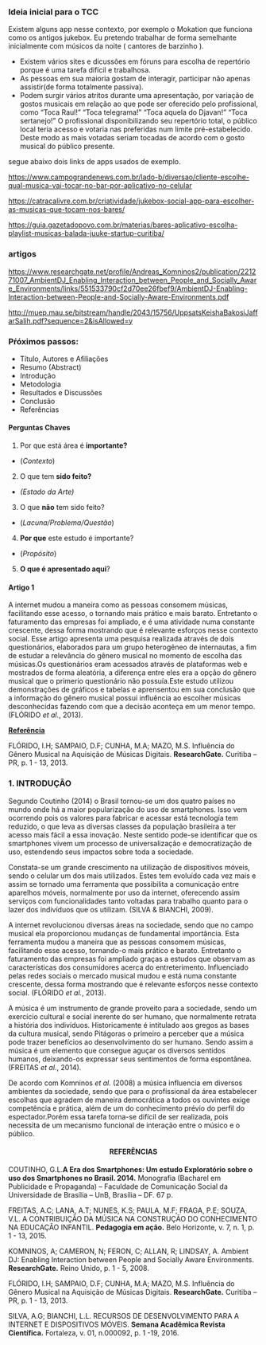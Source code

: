 ### Ideia inicial para o TCC
Existem alguns app nesse contexto, por exemplo o Mokation que funciona como os antigos jukebox. Eu pretendo trabalhar de forma semelhante inicialmente com músicos da noite ( cantores de barzinho ).

* Existem vários sites e dicussões em fóruns para escolha de repertório porque é uma tarefa difícil e trabalhosa.
* As pessoas em sua maioria gostam de interagir, participar não apenas assistir(de forma totalmente passiva).
* Podem surgir vários atritos durante uma apresentação, por variação de gostos musicais em relação ao que pode ser oferecido pelo profissional, como “Toca Raul!” “Toca telegrama!” “Toca aquela do Djavan!” “Toca sertanejo!” 
O profissional disponibilizando seu repertório total, o público local teria acesso e votaria nas preferidas num limite pré-estabelecido. Deste modo as mais votadas seriam tocadas de acordo com o gosto musical do público presente.

segue abaixo dois links de apps usados de exemplo.

https://www.campograndenews.com.br/lado-b/diversao/cliente-escolhe-qual-musica-vai-tocar-no-bar-por-aplicativo-no-celular


https://catracalivre.com.br/criatividade/jukebox-social-app-para-escolher-as-musicas-que-tocam-nos-bares/

https://guia.gazetadopovo.com.br/materias/bares-aplicativo-escolha-playlist-musicas-balada-juuke-startup-curitiba/


### artigos 

https://www.researchgate.net/profile/Andreas_Komninos2/publication/221271007_AmbientDJ_Enabling_Interaction_between_People_and_Socially_Aware_Environments/links/551533790cf2d70ee26fbef9/AmbientDJ-Enabling-Interaction-between-People-and-Socially-Aware-Environments.pdf

http://muep.mau.se/bitstream/handle/2043/15756/UppsatsKeishaBakosiJaffarSalih.pdf?sequence=2&isAllowed=y


### Pŕóximos passos:
* Título, Autores e Afiliações
* Resumo (Abstract)
* Introdução
* Metodologia	
* Resultados e Discussões
* Conclusão
* Referências	

#### Perguntas Chaves ####

1. Por que está área é **importante?** 
* (*Contexto*)
2. O que tem **sido feito?**
 * *(Estado da Arte)*
3. O que **não** tem sido feito? 
* (*Lacuna/Problema/Questão*)
4. **Por que** este estudo é importante?
* (*Propósito*)
5. **O que é apresentado aqui**?


#### Artigo 1 ####

A internet mudou a maneira como as pessoas consomem músicas, facilitando esse acesso, o tornando mais prático e mais barato. Entretanto o faturamento das empresas foi ampliado, e é uma atividade numa constante crescente, dessa forma mostrando que é relevante esforços nesse contexto social. Esse artigo apresenta uma pesquisa realizada através de dois questionários, elaborados para um grupo heterogêneo de internautas, a fim de estudar a relevância do gênero musical no momento de escolha das músicas.Os questionários eram acessados através de plataformas web e mostrados de forma aleatória, a diferença entre eles era a opção do gênero musical que o primerio questionário não possuía.Este estudo utilizou demonstrações de gráficos e tabelas e aprensentou em sua conclusão que a informação do gênero musical possui influência ao escolher músicas desconhecidas fazendo com que a decisão aconteça em um menor tempo.(FLÓRIDO *et al.*, 2013).
  
  [**Referência**](https://www.researchgate.net/profile/Irapuru_Florido/publication/257921973_Influencia_do_Genero_Musical_na_Aquisicao_de_Musicas_Digitais/links/00b495261a757abb6c000000/Influencia-do-Genero-Musical-na-Aquisicao-de-Musicas-Digitais.pdf)
  
  FLÓRIDO, I.H; SAMPAIO, D.F; CUNHA, M.A; MAZO, M.S. Influência do Gênero Musical na Aquisição de Músicas Digitais. **ResearchGate.** Curitiba – PR, p. 1 - 13, 2013. 
  
### 1. INTRODUÇÃO ###

Segundo Coutinho (2014) o Brasil tornou-se um dos quatro países no mundo onde há a maior popularização do uso de smartphones. Isso vem ocorrendo pois os valores para fabricar e acessar está tecnologia tem reduzido, o que leva as diversas classes da população brasileira a ter acesso mais fácil a essa inovação. Neste sentido pode-se identificar que os smartphones vivem um processo de universalização e democratização de uso, estendendo seus impactos sobre toda a sociedade.

Constata-se um grande crescimento na utilização de dispositivos móveis, sendo o celular um dos mais utilizados. Estes tem evoluído cada vez mais e assim se tornado uma ferramenta que possibilita a comunicação entre aparelhos móveis, normalmente por uso da internet, oferecendo assim serviços com funcionalidades tanto voltadas para trabalho quanto para o lazer dos indivíduos que os utilizam. (SILVA & BIANCHI, 2009).

A internet revolucionou diversas áreas na sociedade, sendo que no campo musical ela proporcionou mudanças de fundamental importância. Esta ferramenta mudou a maneira que as pessoas consomem músicas, facilitando esse acesso, tornando-o mais prático e barato. Entretanto o faturamento das empresas foi ampliado graças a estudos que observam as características dos consumidores acerca do entreterimento. Influenciado pelas redes sociais o mercado musical mudou e está numa constante crescente, dessa forma mostrando que é relevante esforços nesse contexto social. (FLÓRIDO *et al.*, 2013).

A música é um instrumento de grande proveito para a sociedade, sendo um exercício cultural e social inerente do ser humano, que normalmente retrata a história dos indivíduos. Historicamente é intitulado aos gregos as bases da cultura musical, sendo Pitágoras o primeiro a perceber que a música pode trazer benefícios ao desenvolvimento do ser humano. Sendo assim a música é um elemento que consegue aguçar os diversos sentidos humanos, deixando-os expressar seus sentimentos de forma espontânea. (FREITAS *et al.*, 2014).

De acordo com Komninos *et al.* (2008) a música influencia em diversos ambientes da sociedade, sendo que para o profissional da área estabelecer escolhas que agradem de maneira democrática a todos os ouvintes exige competência e prática, além de um do conhecimento prévio do perfil do espectador.Porém essa tarefa torna-se difícil de ser realizada, pois necessita de um mecanismo funcional de interação entre o músico e o público.

#### **<p align="center">REFERÊNCIAS </p>** ####

COUTINHO, G.L.**A Era dos Smartphones: Um estudo Exploratório sobre o uso dos Smartphones no Brasil. 2014.** Monografia (Bacharel em Publicidade e Propaganda) – Faculdade de Comunicação Social da Universidade de Brasília – UnB, Brasília – DF. 67 p.

FREITAS, A.C; LANA, A.T; NUNES, K.S; PAULA, M.F; FRAGA, P.E; SOUZA, V.L. A CONTRIBUIÇÃO DA MÚSICA NA CONSTRUÇÃO DO CONHECIMENTO NA EDUCAÇÃO INFANTIL. **Pedagogia em ação.** Belo Horizonte, v. 7, n. 1, p. 1 - 13, 2015.
 
KOMNINOS, A; CAMERON, N; FERON, C; ALLAN, R; LINDSAY, A. Ambient DJ: Enabling Interaction between People and Socially Aware Environments. **ResearchGate.** Reino Unido, p. 1 - 5, 2008. 

FLÓRIDO, I.H; SAMPAIO, D.F; CUNHA, M.A; MAZO, M.S. Influência do Gênero Musical na Aquisição de Músicas Digitais. **ResearchGate.** Curitiba – PR, p. 1 - 13, 2013. 

SILVA, A.G; BIANCHI, L.L. RECURSOS DE DESENVOLVIMENTO PARA A INTERNET E DISPOSITIVOS MÓVEIS. **Semana Acadêmica Revista Científica.** Fortaleza, v. 01, n.000092, p. 1 -19, 2016. 




